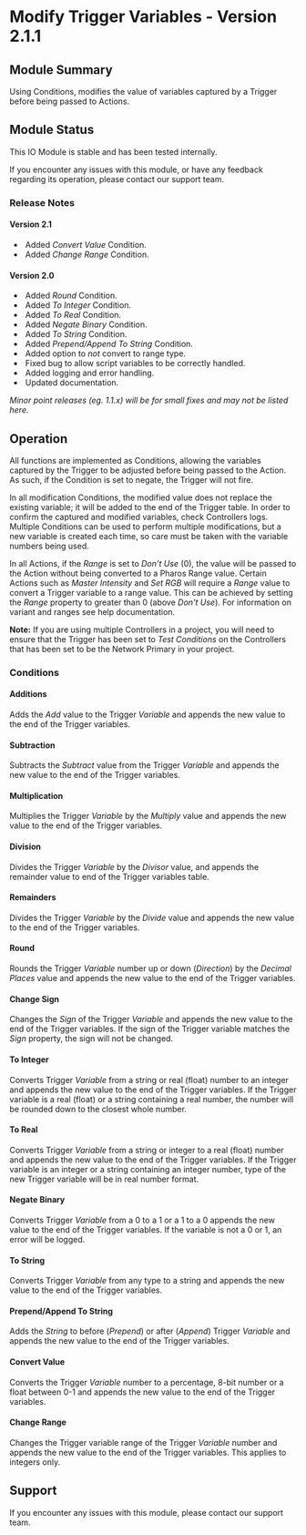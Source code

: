 # Modify Trigger Variables - Version 2.1.1


[//]: # (THIS IS WHAT A COMMENT LOOKS LIKE)

## Module Summary

Using Conditions, modifies the value of variables captured by a Trigger before being passed to Actions.

## Module Status

This IO Module is stable and has been tested internally.

If you encounter any issues with this module, or have any feedback regarding its operation, please contact our support team.

[//]: # (### Module Scope)
[//]: # (If important to mention explain the limitations and things this module cannot perform)

### Release Notes

#### Version 2.1

* &nbsp;Added *Convert Value* Condition.
* &nbsp;Added *Change Range* Condition.

#### Version 2.0

* &nbsp;Added *Round* Condition.
* &nbsp;Added *To Integer* Condition.
* &nbsp;Added *To Real* Condition.
* &nbsp;Added *Negate Binary* Condition.
* &nbsp;Added *To String* Condition.
* &nbsp;Added *Prepend/Append To String* Condition.
* &nbsp;Added option to *not* convert to range type.
* &nbsp;Fixed bug to allow script variables to be correctly handled.
* &nbsp;Added logging and error handling.
* &nbsp;Updated documentation.

*Minor point releases (eg. 1.1.x) will be for small fixes and may not be listed here.*

[//]: # (## Requirements)
[//]: # (Mention any pre-requisites needed before setting up the module in terms of hardware, subscriptions, APIs)

[//]: # (## Configuration)
[//]: # (Mention any setup aspects the user should note that are generally done outside the Designer interface)

## Operation

All functions are implemented as Conditions, allowing the variables captured by the Trigger to be adjusted before being passed to the Action. As such, if the Condition is set to negate, the Trigger will not fire.

In all modification Conditions, the modified value does not replace the existing variable; it will be added to the end of the Trigger table. In order to confirm the captured and modified variables, check Controllers logs. Multiple Conditions can be used to perform multiple modifications, but a new variable is created each time, so care must be taken with the variable numbers being used.

In all Actions, if the *Range* is set to *Don't Use* (0), the value will be passed to the Action without being converted to a Pharos Range value. Certain Actions such as *Master Intensity* and *Set RGB* will require a *Range* value to convert a Trigger variable to a range value. This can be achieved by setting the *Range* property to greater than 0 (above *Don't Use*).
For information on variant and ranges see help documentation.

**Note:** If you are using multiple Controllers in a project, you will need to ensure that the Trigger has been set to *Test Conditions* on the Controllers that has been set to be the Network Primary in your project.

### Conditions

#### Additions

Adds the *Add* value to the Trigger *Variable* and appends the new value to the end of the Trigger variables.

#### Subtraction

Subtracts the *Subtract* value from the Trigger *Variable* and appends the new value to the end of the Trigger variables.

#### Multiplication

Multiplies the Trigger *Variable* by the *Multiply* value and appends the new value to the end of the Trigger variables.

#### Division

Divides the Trigger *Variable* by the *Divisor* value, and appends the remainder value to end of the Trigger variables table.

#### Remainders

Divides the Trigger *Variable* by the *Divide* value and appends the new value to the end of the Trigger variables.

#### Round

Rounds the Trigger *Variable* number up or down (*Direction*) by the *Decimal Places* value and appends the new value to the end of the Trigger variables.

#### Change Sign

Changes the *Sign* of the Trigger *Variable* and appends the new value to the end of the Trigger variables. If the sign of the Trigger variable matches the *Sign* property, the sign will not be changed.

#### To Integer

Converts Trigger *Variable* from a string or real (float) number to an integer and appends the new value to the end of the Trigger variables. If the Trigger variable is a real (float) or a string containing a real number, the number will be rounded down to the closest whole number.

#### To Real

Converts Trigger *Variable* from a string or integer to a real (float) number and appends the new value to the end of the Trigger variables. If the Trigger variable is an integer or a string containing an integer number, type of the new Trigger variable will be in real number format.

#### Negate Binary

Converts Trigger *Variable* from a 0 to a 1 or a 1 to a 0 appends the new value to the end of the Trigger variables. If the variable is not a 0 or 1, an error will be logged.

#### To String

Converts Trigger *Variable* from any type to a string and appends the new value to the end of the Trigger variables.

#### Prepend/Append To String

Adds the *String* to before (*Prepend*) or after (*Append*) Trigger *Variable* and appends the new value to the end of the Trigger variables.

#### Convert Value

Converts the Trigger *Variable* number to a percentage, 8-bit number or a float between 0-1 and appends the new value to the end of the Trigger variables.

#### Change Range

Changes the Trigger variable range of the Trigger *Variable* number and appends the new value to the end of the Trigger variables. This applies to integers only.

## Support

If you encounter any issues with this module, please contact our support team.

[//]: # (### Module Use Example)
[//]: # (If relevant to documentation give examples of module use)

[//]: # (### Further Notes)
[//]: # (Possible location for further notes, may not be used)
